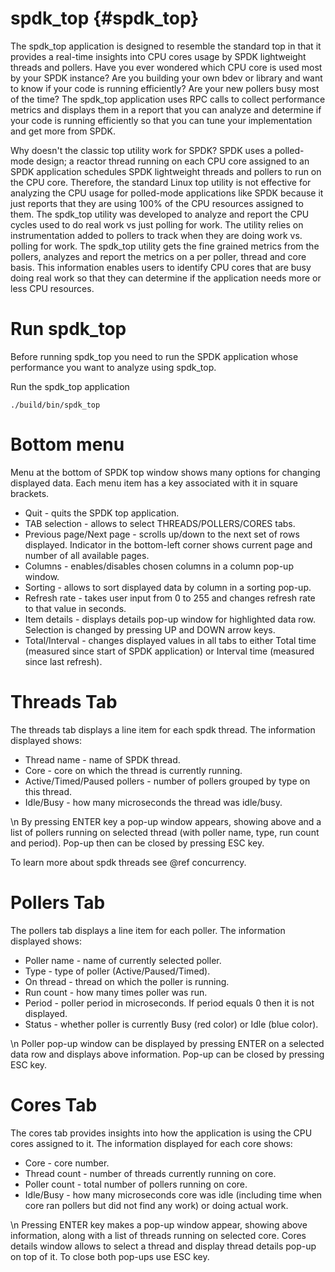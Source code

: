 # spdk_top {#spdk_top}

The spdk_top application is designed to resemble the standard top in that it provides a real-time insights into CPU cores usage by SPDK lightweight threads and pollers. Have you ever wondered which CPU core is used most by your SPDK instance? Are you building your own bdev or library and want to know if your code is running efficiently? Are your new pollers busy most of the time? The spdk_top application uses RPC calls to collect performance metrics and displays them in a report that you can analyze and determine if your code is running efficiently so that you can tune your implementation and get more from SPDK.

Why doesn't the classic top utility work for SPDK? SPDK uses a polled-mode design; a reactor thread running on each CPU core assigned to an SPDK application schedules SPDK lightweight threads and pollers to run on the CPU core. Therefore, the standard Linux top utility is not effective for analyzing the CPU usage for polled-mode applications like SPDK because it just reports that they are using 100% of the CPU resources assigned to them. The spdk_top utility was developed to analyze and report the CPU cycles used to do real work vs just polling for work. The utility relies on instrumentation added to pollers to track when they are doing work vs. polling for work. The spdk_top utility gets the fine grained metrics from the pollers, analyzes and report the metrics on a per poller, thread and core basis. This information enables users to identify CPU cores that are busy doing real work so that they can determine if the application needs more or less CPU resources.

# Run spdk_top
Before running spdk_top you need to run the SPDK application whose performance you want to analyze using spdk_top.

Run the spdk_top application

~~~{.sh}
./build/bin/spdk_top
~~~

# Bottom menu
Menu at the bottom of SPDK top window shows many options for changing displayed data. Each menu item has a key associated with it in square brackets.

* Quit - quits the SPDK top application.
* TAB selection - allows to select THREADS/POLLERS/CORES tabs.
* Previous page/Next page - scrolls up/down to the next set of rows displayed. Indicator in the bottom-left corner shows current page and number of all available pages.
* Columns - enables/disables chosen columns in a column pop-up window.
* Sorting - allows to sort displayed data by column in a sorting pop-up.
* Refresh rate - takes user input from 0 to 255 and changes refresh rate to that value in seconds.
* Item details - displays details pop-up window for highlighted data row. Selection is changed by pressing UP and DOWN arrow keys.
* Total/Interval - changes displayed values in all tabs to either Total time (measured since start of SPDK application) or Interval time (measured since last refresh).

# Threads Tab
The threads tab displays a line item for each spdk thread. The information displayed shows:

* Thread name - name of SPDK thread.
* Core - core on which the thread is currently running.
* Active/Timed/Paused pollers - number of pollers grouped by type on this thread.
* Idle/Busy - how many microseconds the thread was idle/busy.

\n
By pressing ENTER key a pop-up window appears, showing above and a list of pollers running on selected thread (with poller name, type, run count and period).
Pop-up then can be closed by pressing ESC key.

To learn more about spdk threads see @ref concurrency.

# Pollers Tab
The pollers tab displays a line item for each poller. The information displayed shows:

* Poller name - name of currently selected poller.
* Type - type of poller (Active/Paused/Timed).
* On thread - thread on which the poller is running.
* Run count - how many times poller was run.
* Period - poller period in microseconds. If period equals 0 then it is not displayed.
* Status - whether poller is currently Busy (red color) or Idle (blue color).

\n
Poller pop-up window can be displayed by pressing ENTER on a selected data row and displays above information.
Pop-up can be closed by pressing ESC key.

# Cores Tab
The cores tab provides insights into how the application is using the CPU cores assigned to it. The information displayed for each core shows:

* Core - core number.
* Thread count - number of threads currently running on core.
* Poller count - total number of pollers running on core.
* Idle/Busy - how many microseconds core was idle (including time when core ran pollers but did not find any work) or doing actual work.

\n
Pressing ENTER key makes a pop-up window appear, showing above information, along with a list of threads running on selected core. Cores details window allows to select a thread and display thread details pop-up on top of it. To close both pop-ups use ESC key.
